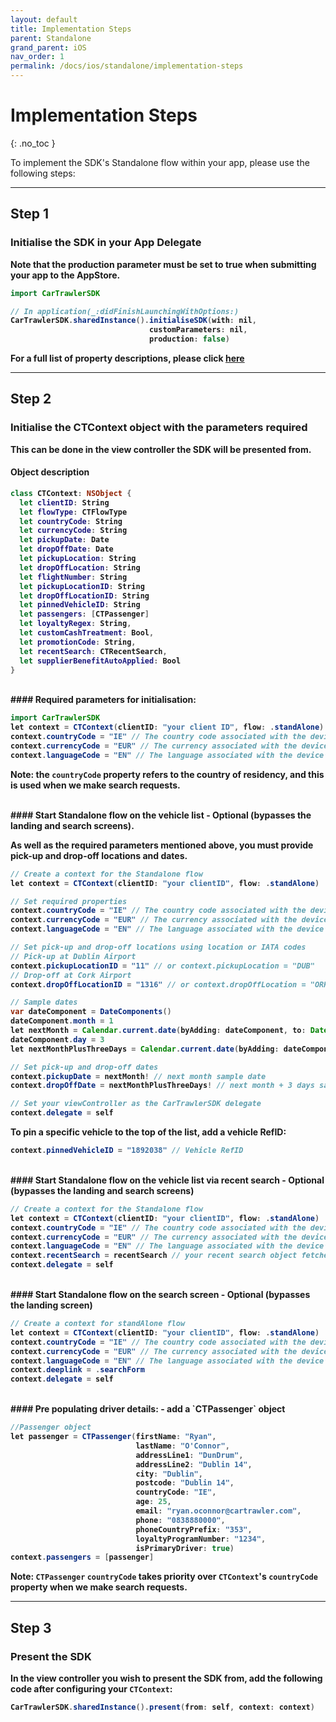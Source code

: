 ```yaml
---
layout: default
title: Implementation Steps
parent: Standalone
grand_parent: iOS
nav_order: 1
permalink: /docs/ios/standalone/implementation-steps
---
```


# Implementation Steps

{: .no_toc }

To implement the SDK's Standalone flow within your app, please use the following steps:

---

## Step 1
### Initialise the SDK in your App Delegate <br/>
<b>Note that the production parameter must be set to true when submitting your app to the AppStore.

```java
import CarTrawlerSDK

// In application(_:didFinishLaunchingWithOptions:)
CarTrawlerSDK.sharedInstance().initialiseSDK(with: nil,
                               customParameters: nil,
                               production: false)
```

For a full list of property descriptions, please click <a href="/docs/ios/standalone/property-descriptions">here</a>

---
## Step 2
### Initialise the CTContext object with the parameters required

This can be done in the view controller the SDK will be presented from.

#### Object description
  
```swift
class CTContext: NSObject {
  let clientID: String
  let flowType: CTFlowType
  let countryCode: String
  let currencyCode: String
  let pickupDate: Date
  let dropOffDate: Date
  let pickupLocation: String
  let dropOffLocation: String
  let flightNumber: String
  let pickupLocationID: String
  let dropOffLocationID: String
  let pinnedVehicleID: String
  let passengers: [CTPassenger]
  let loyaltyRegex: String,
  let customCashTreatment: Bool,
  let promotionCode: String,
  let recentSearch: CTRecentSearch,
  let supplierBenefitAutoApplied: Bool
}
```
<br/>
#### Required parameters for initialisation:

```java
import CarTrawlerSDK
let context = CTContext(clientID: "your client ID", flow: .standAlone)
context.countryCode = "IE" // The country code associated with the device’s system region is used by default.
context.currencyCode = "EUR" // The currency associated with the device’s system region is used by default.
context.languageCode = "EN" // The language associated with the device’s system region is used by default.
````
<b>Note: the `countryCode` property refers to the country of residency, and this is used when we make search requests.</b>

<br/>
#### Start Standalone flow on the vehicle list
- Optional (bypasses the landing and search screens).

As well as the required parameters mentioned above, you must provide pick-up and drop-off locations and dates. 

```java
// Create a context for the Standalone flow
let context = CTContext(clientID: "your clientID", flow: .standAlone)

// Set required properties
context.countryCode = "IE" // The country code associated with the device’s system region is used by default.
context.currencyCode = "EUR" // The currency associated with the device’s system region is used by default.
context.languageCode = "EN" // The language associated with the device’s system region is used by default.

// Set pick-up and drop-off locations using location or IATA codes
// Pick-up at Dublin Airport
context.pickupLocationID = "11" // or context.pickupLocation = "DUB"
// Drop-off at Cork Airport
context.dropOffLocationID = "1316" // or context.dropOffLocation = "ORK"

// Sample dates
var dateComponent = DateComponents()
dateComponent.month = 1
let nextMonth = Calendar.current.date(byAdding: dateComponent, to: Date())
dateComponent.day = 3
let nextMonthPlusThreeDays = Calendar.current.date(byAdding: dateComponent, to: Date())

// Set pick-up and drop-off dates
context.pickupDate = nextMonth! // next month sample date
context.dropOffDate = nextMonthPlusThreeDays! // next month + 3 days sample date

// Set your viewController as the CarTrawlerSDK delegate 
context.delegate = self
```

To pin a specific vehicle to the top of the list, add a vehicle RefID:

```java
context.pinnedVehicleID = "1892038" // Vehicle RefID
```


<br/>
#### Start Standalone flow on the vehicle list <b>via recent search</b> 
- Optional (bypasses the landing and search screens)

```java
// Create a context for the Standalone flow
let context = CTContext(clientID: "your clientID", flow: .standAlone)
context.countryCode = "IE" // The country code associated with the device’s system region is used by default.
context.currencyCode = "EUR" // The currency associated with the device’s system region is used by default.
context.languageCode = "EN" // The language associated with the device’s system region is used by default.
context.recentSearch = recentSearch // your recent search object fetched from the recent searches api. 
context.delegate = self
```
<br/>
#### Start Standalone flow on the search screen 
- Optional (bypasses the landing screen)

```java
// Create a context for standAlone flow
let context = CTContext(clientID: "your clientID", flow: .standAlone)
context.countryCode = "IE" // The country code associated with the device’s system region is used by default.
context.currencyCode = "EUR" // The currency associated with the device’s system region is used by default.
context.languageCode = "EN" // The language associated with the device’s system region is used by default.
context.deeplink = .searchForm
context.delegate = self
```

<br/>
#### Pre populating driver details:
- add a `CTPassenger` object

```java
//Passenger object
let passenger = CTPassenger(firstName: "Ryan",
                            lastName: "O'Connor",
                            addressLine1: "DunDrum",
                            addressLine2: "Dublin 14",
                            city: "Dublin",
                            postcode: "Dublin 14",
                            countryCode: "IE",
                            age: 25,
                            email: "ryan.oconnor@cartrawler.com",
                            phone: "0838880000",
                            phoneCountryPrefix: "353",
                            loyaltyProgramNumber: "1234",
                            isPrimaryDriver: true)
context.passengers = [passenger]
```

<b>Note: `CTPassenger` `countryCode` takes priority over `CTContext`'s `countryCode` property when we make search requests.</b>

---
## Step 3
### Present the SDK 
In the view controller you wish to present the SDK from, add the following code after configuring your `CTContext`: 

```java
CarTrawlerSDK.sharedInstance().present(from: self, context: context)
```

